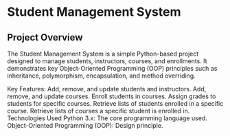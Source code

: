 # Student Management System
## Project Overview
The Student Management System is a simple Python-based project designed to manage students, instructors, courses, and enrollments.
It demonstrates key Object-Oriented Programming (OOP) principles such as inheritance, polymorphism, encapsulation, and method overriding.

Key Features:
Add, remove, and update students and instructors.
Add, remove, and update courses.
Enroll students in courses.
Assign grades to students for specific courses.
Retrieve lists of students enrolled in a specific course.
Retrieve lists of courses a specific student is enrolled in.
Technologies Used
Python 3.x: The core programming language used.
Object-Oriented Programming (OOP): Design principle.
